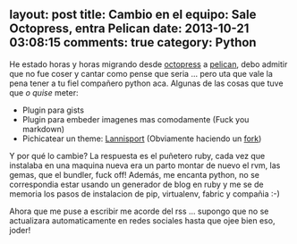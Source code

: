 layout: post
title: Cambio en el equipo: Sale Octopress, entra Pelican
date: 2013-10-21 03:08:15
comments: true
category: Python
---
He estado horas y horas migrando desde [octopress](http://octopress.org/) a [pelican](http://getpelican.com/), debo admitir que no fue coser y cantar como pense que seria ... pero uta que vale la pena tener a tu fiel compañero python aca.
Algunas de las cosas que tuve que _o quise_ meter:

* Plugin para gists
* Plugin para embeder imagenes mas comodamente (Fuck you markdown)
* Pichicatear un theme: [Lannisport](https://github.com/siovene/lannisport) (Obviamente haciendo un [fork](https://github.com/pperez/lannisport))

Y por qué lo cambie? La respuesta es el puñetero ruby, cada vez que instalaba en una maquina nueva era un parto montar de nuevo el rvm, las gemas, que el bundler, fuck off!
Además, me encanta python, no se correspondia estar usando un generador de blog en ruby y me se de memoria los pasos de instalacion de pip, virtualenv, fabric y compañia :-)

Ahora que me puse a escribir me acorde del rss ... supongo que no se actualizara automaticamente en redes sociales hasta que ojee bien eso, joder!
